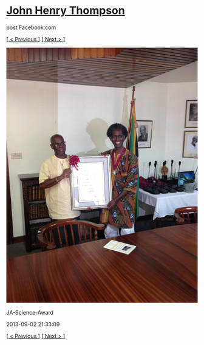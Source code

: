 # [John Henry Thompson](../README.md)
post Facebook.com

[[ < Previous ]](2013-09-02-42.md) [[ Next > ]](2013-09-02-44.md)

[![](../media/2013-09-02/JA-Science-Award-32.jpg)](../README.md)

JA-Science-Award

2013-09-02 21:33:09

[[ < Previous ]](2013-09-02-42.md) [[ Next > ]](2013-09-02-44.md)